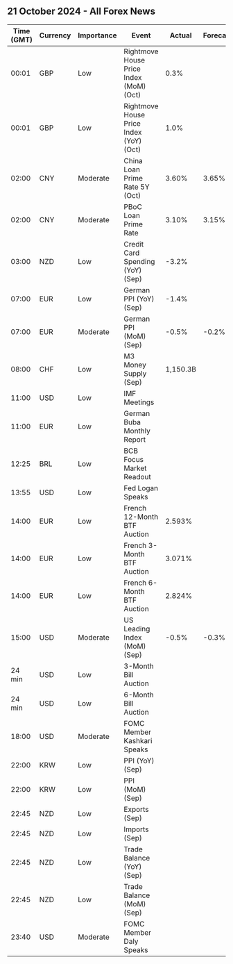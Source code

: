 ## 21 October 2024 - All Forex News

| Time (GMT) | Currency | Importance | Event | Actual | Forecast | Previous |
|------|----------|------------|-------|--------|----------|----------|
| 00:01 | GBP | Low | Rightmove House Price Index (MoM) (Oct) | 0.3% |  | 0.8% |
| 00:01 | GBP | Low | Rightmove House Price Index (YoY) (Oct) | 1.0% |  | 1.2% |
| 02:00 | CNY | Moderate | China Loan Prime Rate 5Y (Oct) | 3.60% | 3.65% | 3.85% |
| 02:00 | CNY | Moderate | PBoC Loan Prime Rate | 3.10% | 3.15% | 3.35% |
| 03:00 | NZD | Low | Credit Card Spending (YoY) (Sep) | -3.2% |  | -3.1% |
| 07:00 | EUR | Low | German PPI (YoY) (Sep) | -1.4% |  | -0.8% |
| 07:00 | EUR | Moderate | German PPI (MoM) (Sep) | -0.5% | -0.2% | 0.2% |
| 08:00 | CHF | Low | M3 Money Supply (Sep) | 1,150.3B |  | 1,145.3B |
| 11:00 | USD | Low | IMF Meetings |  |  |  |
| 11:00 | EUR | Low | German Buba Monthly Report |  |  |  |
| 12:25 | BRL | Low | BCB Focus Market Readout |  |  |  |
| 13:55 | USD | Low | Fed Logan Speaks |  |  |  |
| 14:00 | EUR | Low | French 12-Month BTF Auction | 2.593% |  | 2.730% |
| 14:00 | EUR | Low | French 3-Month BTF Auction | 3.071% |  | 3.138% |
| 14:00 | EUR | Low | French 6-Month BTF Auction | 2.824% |  | 2.897% |
| 15:00 | USD | Moderate | US Leading Index (MoM) (Sep) | -0.5% | -0.3% | -0.3% |
| 24 min | USD | Low | 3-Month Bill Auction |  |  | 4.515% |
| 24 min | USD | Low | 6-Month Bill Auction |  |  | 4.270% |
| 18:00 | USD | Moderate | FOMC Member Kashkari Speaks |  |  |  |
| 22:00 | KRW | Low | PPI (YoY) (Sep) |  |  | 1.6% |
| 22:00 | KRW | Low | PPI (MoM) (Sep) |  |  | -0.1% |
| 22:45 | NZD | Low | Exports (Sep) |  |  | 4.97B |
| 22:45 | NZD | Low | Imports (Sep) |  |  | 7.17B |
| 22:45 | NZD | Low | Trade Balance (YoY) (Sep) |  |  | -9,290M |
| 22:45 | NZD | Low | Trade Balance (MoM) (Sep) |  |  | -2,203M |
| 23:40 | USD | Moderate | FOMC Member Daly Speaks |  |  |  |
